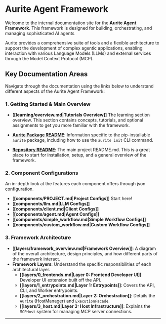 # Aurite Agent Framework

Welcome to the internal documentation site for the **Aurite Agent Framework**. This framework is designed for building, orchestrating, and managing sophisticated AI agents.

Aurite provides a comprehensive suite of tools and a flexible architecture to support the development of complex agentic applications, enabling interaction with various Language Models (LLMs) and external services through the Model Context Protocol (MCP).

## Key Documentation Areas

Navigate through the documentation using the links below to understand different aspects of the Aurite Agent Framework:

### 1. Getting Started & Main Overview

*   **[[learning/overview.md|Tutorials Overview]]** The learning section overview. This section contains concepts, tutorials, and optional assignments to get you more familiar with the framework.

* **[Aurite Package README](https://github.com/Aurite-ai/aurite-agents/blob/main/README_packaged.md)**: Information specific to the pip-installable `aurite` package, including how to use the `aurite init` CLI command.

* **[Repository README](https://github.com/Aurite-ai/aurite-agents)**: The main project README.md. This is a great place to start for installation, setup, and a general overview of the framework.


### 2. Component Configurations
An in-depth look at the features each component offers through json configuration.
*   **[[components/PROJECT.md|Project Configs]]** Start here!
*   **[[components/llm.md|LLM Configs]]**
*   **[[components/client.md|Client Configs]]**
*   **[[components/agent.md|Agent Configs]]**
*   **[[components/simple_workflow.md|Simple Workflow Configs]]**
*   **[[components/custom_workflow.md|Custom Workflow Configs]]**

### 3. Framework Architecture
*   **[[layers/framework_overview.md|Framework Overview]]**: A diagram of the overall architecture, design principles, and how different parts of the framework interact.
*   **Framework Layers**: Understand the specific responsibilities of each architectural layer.
    *   **[[layers/0_frontends.md|Layer 0: Frontend Developer UI]]** Developer UI extension built off the API.
    *   **[[layers/1_entrypoints.md|Layer 1: Entrypoints]]**: Covers the API, CLI, and Worker entrypoints.
    *   **[[layers/2_orchestration.md|Layer 2: Orchestration]]**: Details the `Aurite` (HostManager) and `ExecutionFacade`.
    *   **[[layers/3_host.md|Layer 3: Host Infrastructure]]**: Explains the `MCPHost` system for managing MCP server connections.


---
